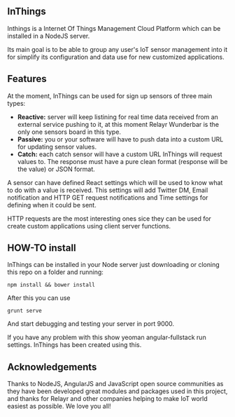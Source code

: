 ## InThings

Inthings is a Internet Of Things Management Cloud Platform which can be installed in a NodeJS server.

Its main goal is to be able to group any user's IoT sensor management into it for simplify its configuration and data use for new customized applications.

## Features

At the moment, InThings can be used for sign up sensors of three main types:

- **Reactive:** server will keep listining for real time data received from an external service pushing to it, at this moment Relayr Wunderbar is the only one sensors board in this type.
- **Passive:** you or your software will have to push data into a custom URL for updating sensor values.
- **Catch:** each catch sensor will have a custom URL InThings will request values to. The response must have a pure clean format (response will be the value) or JSON format.

A sensor can have defined React settings which will be used to know what to do with a value is received. This settings will add Twitter DM, Email notification and HTTP GET request notifications and Time settings for defining when it could be sent.

HTTP requests are the most interesting ones sice they can be used for create custom applications using client server functions.

## HOW-TO install

InThings can be installed in your Node server just downloading or cloning this repo on a folder and running: 

```
npm install && bower install
```

After this you can use 

```
grunt serve 
```

And start debugging and testing your server in port 9000.

If you have any problem with this show yeoman angular-fullstack run settings. InThings has been created using this.


## Acknowledgements

Thanks to NodeJS, AngularJS and JavaScript open source communities as they have been developed great modules and packages used in this project, and thanks for Relayr and other companies helping to make IoT world easiest as possible. We love you all!